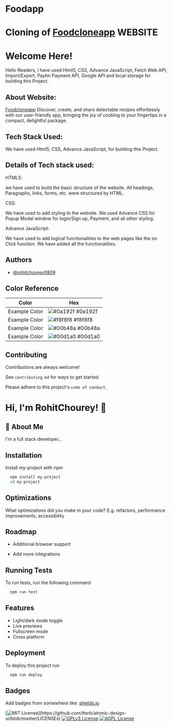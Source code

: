 # Foodapp



# Cloning of [Foodcloneapp](https://foodapp-plum.vercel.app/) WEBSITE

# Welcome Here!

Hello Readers,
i have used Html5, CSS, Advance JavaScript, Fetch Web API, Import/Export, Paytm Payment API, Google API and local-storage for building this Project.


## About Website:

 [Foodcloneapp](https://foodapp-plum.vercel.app/)  Discover, create, and share delectable recipes effortlessly with our user-friendly app, bringing the joy of cooking to your fingertips in a compact, delightful package.

## Tech Stack Used:
 We have used Html5, CSS, Advance JavaScript, for building this Project.

## Details of Tech stack used:
HTML5:

we have used to build the basic structure of the website. All headings, Paragraphs, links, forms, etc. were structured by HTML.

CSS:

We have used to add styling to the website. We used Advance CSS for Popup Modal window for login/Sign up, Payment, and all other styling.

Advance JavaScript:

We have used to add logical functionalities to the web pages like the on Click function. We have added all the functionalities.





## Authors

- [@rohitchourey0809](https://github.com/rohitchourey0809)

## Color Reference

| Color             | Hex                                                                |
| ----------------- | ------------------------------------------------------------------ |
| Example Color | ![#0a192f](https://via.placeholder.com/10/0a192f?text=+) #0a192f |
| Example Color | ![#f8f8f8](https://via.placeholder.com/10/f8f8f8?text=+) #f8f8f8 |
| Example Color | ![#00b48a](https://via.placeholder.com/10/00b48a?text=+) #00b48a |
| Example Color | ![#00d1a0](https://via.placeholder.com/10/00b48a?text=+) #00d1a0 |


## Contributing

Contributions are always welcome!

See `contributing.md` for ways to get started.

Please adhere to this project's `code of conduct`.


# Hi, I'm RohitChourey! 👋


## 🚀 About Me
I'm a full stack developer...


## Installation

Install my-project with npm

```bash
  npm install my-project
  cd my-project
```
    
## Optimizations

What optimizations did you make in your code? E.g. refactors, performance improvements, accessibility


## Roadmap

- Additional browser support

- Add more integrations


<!-- ## Screenshots

![App Screenshot](https://miro.medium.com/max/875/0*oebBk9nq6yzO0k1F.png)
![App Screenshot](https://miro.medium.com/max/875/0*jTX9ioOB_94Jh_2H.png)
![App Screenshot](https://miro.medium.com/max/875/0*7W-c2RSbIFLoRmMk.png)

-->



## Running Tests

To run tests, run the following command

```bash
  npm run test
```


## Features

- Light/dark mode toggle
- Live previews
- Fullscreen mode
- Cross platform


## Deployment

To deploy this project run

```bash
  npm run deploy
```


## Badges

Add badges from somewhere like: [shields.io](https://shields.io/)

[![MIT License](https://img.shields.io/apm/l/atomic-design-ui.svg?)](https://github.com/tterb/atomic-design-ui/blob/master/LICENSEs)
[![GPLv3 License](https://img.shields.io/badge/License-GPL%20v3-yellow.svg)](https://opensource.org/licenses/)
[![AGPL License](https://img.shields.io/badge/license-AGPL-blue.svg)](http://www.gnu.org/licenses/agpl-3.0)


 


